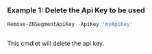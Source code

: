 ### Example 1: Delete the Api Key to be used
```powershell
Remove-ZNSegmentApiKey -ApiKey 'myApiKey'
```

```output

```

This cmdlet will delete the api key.
